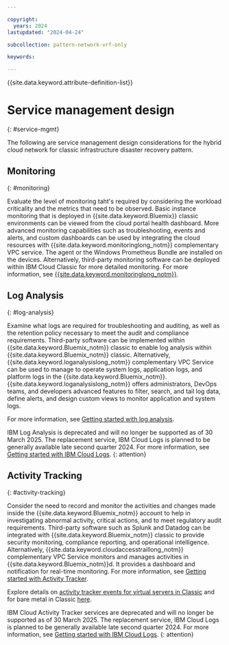```yaml
---

copyright:
  years: 2024
lastupdated: "2024-04-24"

subcollection: pattern-network-vrf-only

keywords:

---
```


{{site.data.keyword.attribute-definition-list}}

# Service management design
{: #service-mgmt}

The following are service management design considerations for the hybrid cloud network for classic infrastructure disaster recovery pattern.

## Monitoring
{: #monitoring}

Evaluate the level of monitoring taht's required by considering the workload criticality and the metrics that need to be observed. Basic instance monitoring that is deployed in {{site.data.keyword.Bluemix}} classic environments can be viewed from the cloud portal health dashboard. More advanced monitoring capabilities such as troubleshooting, events and alerts, and custom dashboards can be used by integrating the cloud resources with {{site.data.keyword.monitoringlong_notm}} complementary VPC service. The agent or the Windows Prometheus Bundle are installed on the devices. Alternatively, third-party monitoring software can be deployed within IBM Cloud Classic for more detailed monitoring. For more information, see [{{site.data.keyword.monitoringlong_notm}}](/docs/monitoring?topic=monitoring-getting-started#getting-started).

## Log Analysis
{: #log-analysis}

Examine what logs are required for troubleshooting and auditing, as well as the retention policy necessary to meet the audit and compliance requirements. Third-party software can be implemented within {{site.data.keyword.Bluemix_notm}} classic to enable log analysis within {{site.data.keyword.Bluemix_notm}} classic. Alternatively, {{site.data.keyword.loganalysislong_notm}} complementary VPC Service can be used to manage to operate system logs, application logs, and platform logs in the {{site.data.keyword.Bluemix_notm}}. {{site.data.keyword.loganalysislong_notm}} offers administrators, DevOps teams, and developers advanced features to filter, search, and tail log data, define alerts, and design custom views to monitor application and system logs.

For more information, see [Getting started with log analysis](/docs/log-analysis?topic=log-analysis-getting-started#getting-started).

IBM Log Analysis is deprecated and will no longer be supported as of 30 March 2025. The replacement service, IBM Cloud Logs is planned to be generally available late second quarter 2024. For more information, see [Getting started with IBM Cloud Logs](/docs/cloud-logs?topic=cloud-logs-getting-started). 
{: attention}

## Activity Tracking
{: #activity-tracking}

Consider the need to record and monitor the activities and changes made inside the {{site.data.keyword.Bluemix_notm}} account to help in investigating abnormal activity, critical actions, and to meet regulatory audit requirements. Third-party software such as Splunk and Datadog can be integrated with {{site.data.keyword.Bluemix_notm}} classic to provide security monitoring, compliance reporting, and operational intelligence. Alternatively, {{site.data.keyword.cloudaccesstraillong_notm}} complementary VPC Service monitors and manages activities in {{site.data.keyword.Bluemix_notm}}d. It provides a dashboard and notification for real-time monitoring. For more information, see [Getting started with Activity Tracker](/docs/activity-tracker?topic=activity-tracker-getting-started).

Explore details on [activity tracker events for virtual servers in Classic](/docs/virtual-servers?topic=virtual-servers-at_events) and for bare metal in Classic [here](/docs/bare-metal?topic=bare-metal-bm-at-events).

IBM Cloud Activity Tracker services are deprecated and will no longer be supported as of 30 March 2025. The replacement service, IBM Cloud Logs is planned to be generally available late second quarter 2024. For more information, see [Getting started with IBM Cloud Logs](/docs/cloud-logs?topic=cloud-logs-getting-started). 
{: attention}
